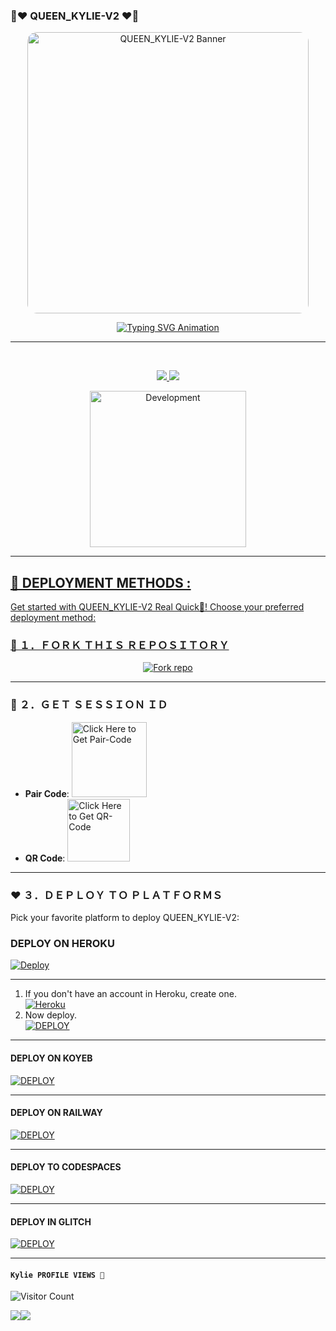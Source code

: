 ### 🧸❤️ QUEEN_KYLIE-V2 ❤️🧸

<p align="center">
  <img src="https://files.catbox.moe/inwzff.jpg" alt="QUEEN_KYLIE-V2 Banner" width="450" style="border-radius: 15px;"/>
</p>

<p align="center">
  <a href="https://git.io/typing-svg">
    <img src="https://readme-typing-svg.demolab.com?font=Arial%20Black&weight=700&size=16&duration=3500&pause=1000&color=FF5733&vCenter=true&width=400&lines=🚀+QUEEN_KYLIE+V2+WhatsApp+Bot;💬+Multi-Device+Support;🛠️+Developed+By+Cadillac+Cylee" alt="Typing SVG Animation" />
  </a>
</p>

---


<br>
<p align="center">
<a href="https://wa.me/27615045572"><img src="https://img.shields.io/badge/Contact Cadillac Cylee-25D366?style=for-the-badge&logo=whatsapp&logoColor=white" />
<a href="https://whatsapp.com/channel/0029VavkrOID38CSgcyfbM07"><img src="https://img.shields.io/badge/Join Official Channel-25D366?style=for-the-badge&logo=whatsapp&logoColor=white" />
<p align="center">
<img alt="Development" width="250" src="https://files.catbox.moe/g3wwyk.jpg" /> </p> 

---

## 👸 DEPLOYMENT METHODS :
Get started with QUEEN_KYLIE-V2 Real Quick👸! Choose your preferred deployment method:

### 👸 １．ＦＯＲＫ ＴＨＩＳ ＲＥＰＯＳＩＴＯＲＹ
<p align="center">
  <a href="https://github.com/errrbodyhatescylee/QUEEN_KYLIE-V2/fork" target="_blank">
    <img alt="Fork repo" src="https://img.shields.io/badge/🧸 Fork This Repo-FF4500?style=for-the-badge&logo=git&logoColor=white"/>
  </a>
</p>

---

### 🧸 ２．ＧＥＴ ＳＥＳＳＩＯＮ ＩＤ
- **Pair Code**: 
  <a href="https://above-allpair.onrender.com/pair">
    <img src="https://img.shields.io/badge/Pair_Code-1E90FF?style=for-the-badge" alt="Click Here to Get Pair-Code" width="120">
  </a>
- **QR Code**: 
  <a href="https://above-allpair.onrender.com/wasiqr">
    <img src="https://img.shields.io/badge/QR_Code-32CD32?style=for-the-badge" alt="Click Here to Get QR-Code" width="100">
  </a>

---

### ❤️ ３．ＤＥＰＬＯＹ ＴＯ ＰＬＡＴＦＯＲＭＳ
Pick your favorite platform to deploy QUEEN_KYLIE-V2:

### DEPLOY ON HEROKU

[![Deploy](https://www.herokucdn.com/deploy/button.svg)](https://heroku.com/deploy?template=new)

--------

1. If you don't have an account in Heroku, create one.
    <br>
    <a href='https://signup.heroku.com/' target="_blank"><img alt='Heroku' src='https://img.shields.io/badge/-Create-purple?style=for-the-badge&logo=heroku&logoColor=white'/></a>
2. Now deploy.
    <br>
    <a href='https://dashboard.heroku.com/new?template=https://github.com/errrbodyhatescylee/Queen_Kylie-V1' target="_blank"><img alt='DEPLOY' src='https://img.shields.io/badge/-DEPLOY-purple?style=for-the-badge&logo=heroku&logoColor=white'/></a>
    
---

#### DEPLOY ON KOYEB

<a href='https://app.koyeb.com/auth/signin' target="_blank"><img alt='DEPLOY' src='https://img.shields.io/badge/-KOYEB-green?style=for-the-badge&logo=koyeb&logoColor=white'/></a>

--------


 #### DEPLOY ON RAILWAY

<a href='https://railway.app/new' target="_blank"><img alt='DEPLOY' src='https://img.shields.io/badge/RAILWAY-h?color=red&style=for-the-badge&logo=railway'/></a></p>

--------


#### DEPLOY TO CODESPACES

<a href='https://github.com/codespaces/new' target="_blank"><img alt='DEPLOY' src='https://img.shields.io/badge/CODESPACE-h?color=navy&style=for-the-badge&logo=visualstudiocode'/></a></p>

--------


#### DEPLOY IN GLITCH

<a href='https://glitch.com/signup' target="_blank"><img alt='DEPLOY' src='https://img.shields.io/badge/GLITCH-h?color=pink&style=for-the-badge&logo=glitch'/></a></p>

--------

  #### ```Kylie PROFILE VIEWS 🧚```
![Visitor Count](https://profile-counter.glitch.me/cylee/count.svg)

<a><img src='https://files.catbox.moe/inwzff.jpg'/></a><a><img src='https://files.catbox.moe/1f0ool.jpg'/></a>










